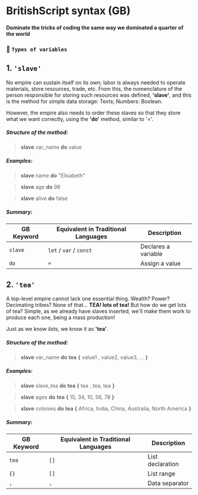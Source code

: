 # BritishScript syntax (GB)

#### Dominate the tricks of coding the same way we dominated a quarter of the world

### 🧾 `Types of variables`

## 1. **`'slave'`**
 No empire can sustain itself on its own; labor is always needed to operate materials, store resources, trade, etc. From this, the nomenclature of the person responsible for storing such resources was defined, **'slave'**, and this is the method for simple data storage:
 Texts;
 Numbers:
 Boolean.

 However, the empire also needs to order these slaves so that they store what we want correctly, using the **'do'** method, similar to '='.

##### Structure of the method:
> **slave** var_name **do** value

##### Examples:
> **slave** name **do** "Elisabeth"

> **slave** age **do** 98

> **slave** alive **do** false

##### Summary:
| GB Keyword | Equivalent in Traditional Languages | Description |
|------------|-------------------------------------|-------------|
| `slave`    | `let` / `var` / `const`             | Declares a variable |
| `do`       | `=`                                 | Assign a value |

			
## 2. **`'tea'`**
 A top-level empire cannot lack one essential thing. Wealth? Power? Decimating tribes? None of that... **TEA! lots of tea!** But how do we get lots of tea? Simple, as we already have slaves inserted, we'll make them work to produce each one, being a mass production! 

 Just as we know _lists_, we know it as **'tea'**.

##### Structure of the method:
> **slave** var_name **do** **tea** **{** value1 , value2, value3, ... **}** 

##### Examples:
> **slave** slave_tea **do** **tea** **{** tea , tea, tea **}**

> **slave** ages **do** **tea** **{** 15, 34, 10, 56, 78 **}**

> **slave** colonies **do** **tea** **{** Africa, India, China, Australia, North America **}**

##### Summary:
| GB Keyword | Equivalent in Traditional Languages | Description |
|------------|-------------------------------------|-------------|
| `tea`      | `[]`                                | List declaration |
| `{}`       | `[]`                                | List range |
| `,`        | `,`                                 | Data separator |

